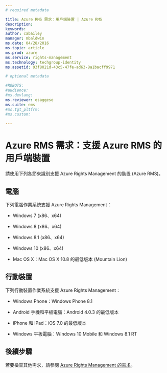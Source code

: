 ```yaml
---
# required metadata

title: Azure RMS 需求：用戶端裝置 | Azure RMS
description:
keywords:
author: cabailey
manager: mbaldwin
ms.date: 04/28/2016
ms.topic: article
ms.prod: azure
ms.service: rights-management
ms.technology: techgroup-identity
ms.assetid: 93f8021d-43c5-47fe-ad63-8a1bacff9971

# optional metadata

#ROBOTS:
#audience:
#ms.devlang:
ms.reviewer: esaggese
ms.suite: ems
#ms.tgt_pltfrm:
#ms.custom:

---
```



# Azure RMS 需求：支援 Azure RMS 的用戶端裝置
請使用下列各節來識別支援 Azure Rights Management 的裝置 (Azure RMS)。

## 電腦
下列電腦作業系統支援 Azure Rights Management：

-   Windows 7 (x86、x64)

-   Windows 8 (x86、x64)

-   Windows 8.1 (x86、x64)

-   Windows 10 (x86、x64)

-   Mac OS X：Mac OS X 10.8 的最低版本 (Mountain Lion)

## 行動裝置
下列行動裝置作業系統支援 Azure Rights Management：

-   Windows Phone：Windows Phone 8.1

-   Android 手機和平板電腦：Android 4.0.3 的最低版本

-   iPhone 和 iPad：iOS 7.0 的最低版本

-   Windows 平板電腦：Windows 10 Mobile 和 Windows 8.1 RT


## 後續步驟
若要檢查其他需求，請參閱 [Azure Rights Management 的需求](requirements-azure-rms.md)。



<!--HONumber=Apr16_HO4-->


